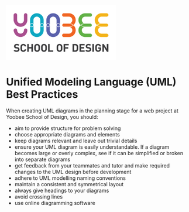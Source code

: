 [![Yoobee School of Design](../images/yoobee-logo-300w.png)](http://yoobee.ac.nz)

# Unified Modeling Language (UML) Best Practices

When creating UML diagrams in the planning stage for a web project at Yoobee School of Design, you should:

* aim to provide structure for problem solving
* choose appropriate diagrams and elements
* keep diagrams relevant and leave out trivial details
* ensure your UML diagram is easily understandable. If a diagram becomes large or overly complex, see if it can be simplified or broken into separate diagrams
* get feedback from your teammates and tutor and make required changes to the UML design before development
* adhere to UML modelling naming conventions
* maintain a consistent and symmetrical layout
* always give headings to your diagrams
* avoid crossing lines 
* use online diagramming software
